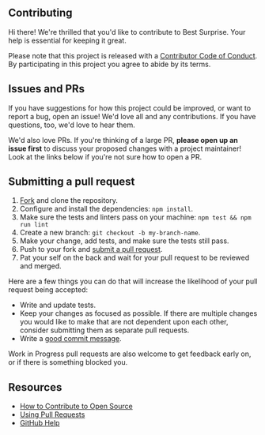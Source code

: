 ## Contributing

[fork]: /fork
[pr]: /compare
[code-of-conduct]: CODE_OF_CONDUCT.md

Hi there! We're thrilled that you'd like to contribute to Best Surprise. Your
help is essential for keeping it great.

Please note that this project is released with a [Contributor Code of
Conduct][code-of-conduct]. By participating in this project you agree to abide
by its terms.

## Issues and PRs

If you have suggestions for how this project could be improved, or want to
report a bug, open an issue! We'd love all and any contributions. If you have
questions, too, we'd love to hear them.

We'd also love PRs. If you're thinking of a large PR, **please open up an issue
first** to discuss your proposed changes with a project maintainer! Look at the
links below if you're not sure how to open a PR.

## Submitting a pull request

1. [Fork][fork] and clone the repository.
1. Configure and install the dependencies: `npm install`.
1. Make sure the tests and linters pass on your machine:
   `npm test && npm run lint`
1. Create a new branch: `git checkout -b my-branch-name`.
1. Make your change, add tests, and make sure the tests still pass.
1. Push to your fork and [submit a pull request][pr].
1. Pat your self on the back and wait for your pull request to be reviewed and
   merged.

Here are a few things you can do that will increase the likelihood of your pull
request being accepted:

- Write and update tests.
- Keep your changes as focused as possible. If there are multiple changes you
  would like to make that are not dependent upon each other, consider submitting
  them as separate pull requests.
- Write a
  [good commit message](http://tbaggery.com/2008/04/19/a-note-about-git-commit-messages.html).

Work in Progress pull requests are also welcome to get feedback early on, or if
there is something blocked you.

## Resources

- [How to Contribute to Open Source](https://opensource.guide/how-to-contribute/)
- [Using Pull Requests](https://help.github.com/articles/about-pull-requests/)
- [GitHub Help](https://help.github.com)
